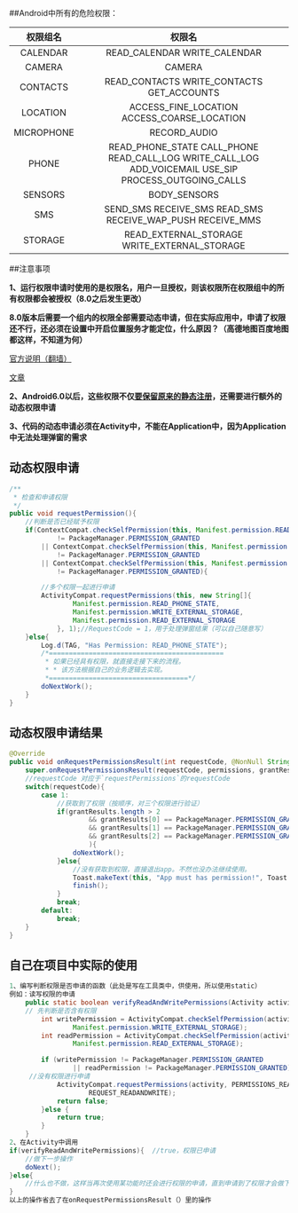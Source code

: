 ##Android中所有的危险权限：

| 权限组名|权限名|
|:---:| :--: |
| CALENDAR     | READ_CALENDAR		WRITE_CALENDAR |
| CAMERA | CAMERA |
|CONTACTS|READ_CONTACTS		WRITE_CONTACTS		GET_ACCOUNTS|
|LOCATION|ACCESS_FINE_LOCATION		ACCESS_COARSE_LOCATION|
|MICROPHONE|RECORD_AUDIO|
|PHONE|READ_PHONE_STATE		CALL_PHONE		READ_CALL_LOG	 WRITE_CALL_LOG		ADD_VOICEMAIL		USE_SIP		PROCESS_OUTGOING_CALLS|
|SENSORS|BODY_SENSORS|
|SMS|SEND_SMS		RECEIVE_SMS		READ_SMS		RECEIVE_WAP_PUSH	RECEIVE_MMS|
|STORAGE|READ_EXTERNAL_STORAGE		WRITE_EXTERNAL_STORAGE|
##注意事项

**1、运行权限申请时使用的是权限名，用户一旦授权，则该权限所在权限组中的所有权限都会被授权（8.0之后发生更改）**

**8.0版本后需要一个组内的权限全部需要动态申请，但在实际应用中，申请了权限还不行，还必须在设置中开启位置服务才能定位，什么原因？（高德地图百度地图都这样，不知道为何）**

[官方说明（翻墙）](https://developer.android.google.cn/about/versions/oreo/android-8.0-changes#rmp)

[文章](https://blog.csdn.net/jamin0107/article/details/78983659)



**2、Android6.0以后，这些权限不仅<u>要保留原来的静态注册</u>，还需要进行额外的动态权限申请**

**3、代码的动态申请必须在Activity中，不能在Application中，因为Application中无法处理弹窗的需求**

## 动态权限申请

```java
/**
 * 检查和申请权限
 */
public void requestPermission(){
    //判断是否已经赋予权限
    if(ContextCompat.checkSelfPermission(this, Manifest.permission.READ_PHONE_STATE)
            != PackageManager.PERMISSION_GRANTED
        || ContextCompat.checkSelfPermission(this, Manifest.permission.WRITE_EXTERNAL_STORAGE)
            != PackageManager.PERMISSION_GRANTED
        || ContextCompat.checkSelfPermission(this, Manifest.permission.READ_EXTERNAL_STORAGE)
            != PackageManager.PERMISSION_GRANTED){

        //多个权限一起进行申请
        ActivityCompat.requestPermissions(this, new String[]{
                Manifest.permission.READ_PHONE_STATE,
                Manifest.permission.WRITE_EXTERNAL_STORAGE,
                Manifest.permission.READ_EXTERNAL_STORAGE
            }, 1);//RequestCode = 1，用于处理弹窗结果（可以自己随意写）
    }else{
        Log.d(TAG, "Has Permission: READ_PHONE_STATE");
        /*============================================
         * 如果已经具有权限，就直接走接下来的流程。
         * * 该方法根据自己的业务逻辑去实现。
         *===================================*/
        doNextWork();
    }
}
```

## 动态权限申请结果

```java
@Override
public void onRequestPermissionsResult(int requestCode, @NonNull String[] permissions, @NonNull int[] grantResults) {
    super.onRequestPermissionsResult(requestCode, permissions, grantResults);
    //requestCode 对应于`requestPermissions`的requestCode
    switch(requestCode){
        case 1:
            //获取到了权限（按顺序，对三个权限进行验证）
            if(grantResults.length > 2
                    && grantResults[0] == PackageManager.PERMISSION_GRANTED
                    && grantResults[1] == PackageManager.PERMISSION_GRANTED
                    && grantResults[2] == PackageManager.PERMISSION_GRANTED
                    ){
                doNextWork();
            }else{
                //没有获取到权限，直接退出app。不然也没办法继续使用。
                Toast.makeText(this, "App must has permission!", Toast.LENGTH_SHORT).show();
                finish();
            }
            break;
        default:
            break;
    }
}
```

## 自己在项目中实际的使用

```java
1、编写判断权限是否申请的函数（此处是写在工具类中，供使用，所以使用static）
例如：读写权限的申请
    public static boolean verifyReadAndWritePermissions(Activity activity) {
    // 先判断是否含有权限
        int writePermission = ActivityCompat.checkSelfPermission(activity,
                Manifest.permission.WRITE_EXTERNAL_STORAGE);
        int readPermission = ActivityCompat.checkSelfPermission(activity,
                Manifest.permission.READ_EXTERNAL_STORAGE);

        if (writePermission != PackageManager.PERMISSION_GRANTED
                || readPermission != PackageManager.PERMISSION_GRANTED) {
     //没有权限进行申请
            ActivityCompat.requestPermissions(activity, PERMISSIONS_READANDWRITE,
                    REQUEST_READANDWRITE);
            return false;
        }else {
            return true;
        }
    }
2、在Activity中调用
if(verifyReadAndWritePermissions){	//true，权限已申请
	//做下一步操作
	doNext();	
}else{
	//什么也不做，这样当再次使用某功能时还会进行权限的申请，直到申请到了权限才会做下一步操作
}
以上的操作省去了在onRequestPermissionsResult（）里的操作
```









